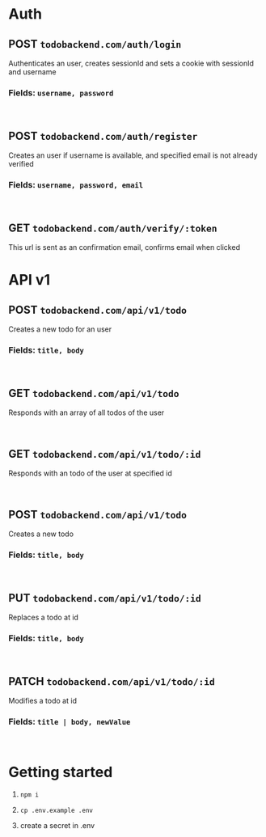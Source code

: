 # Auth


## POST `todobackend.com/auth/login`
Authenticates an user, creates sessionId and sets a 
cookie with sessionId and username
### Fields: ```username, password```

<br>

## POST `todobackend.com/auth/register`
Creates an user if username is available, and specified email is not already verified
### Fields: `username, password, email`

<br>

## GET `todobackend.com/auth/verify/:token`
This url is sent as an confirmation email, confirms email when clicked

# API v1


## POST `todobackend.com/api/v1/todo`
Creates a new todo for an user
### Fields: `title, body`

<br>

## GET `todobackend.com/api/v1/todo`
Responds with an array of all todos of the user

<br>

## GET `todobackend.com/api/v1/todo/:id`
Responds with an todo of the user at specified id

<br>

## POST `todobackend.com/api/v1/todo`
Creates a new todo
### Fields: `title, body`

<br>

## PUT `todobackend.com/api/v1/todo/:id`
Replaces a todo at id
### Fields: `title, body`

<br>

## PATCH `todobackend.com/api/v1/todo/:id`
Modifies a todo at id
### Fields: `title | body, newValue`

<br>



# Getting started

1. `npm i`

1. `cp .env.example .env`

1. create a secret in .env

